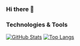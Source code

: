 ### Hi there 👋

### Technologies & Tools

[![GitHub Stats](https://github-readme-stats.vercel.app/api?username=glaush&line_height=31.5&theme=blue-green&show_icons=true&count_private=true&include_all_commits=true&hide=contribs,stars)](https://github.com/glaush)
[![Top Langs](https://github-readme-stats.vercel.app/api/top-langs/?username=glaush&layout=compact&theme=blue-green)](https://github.com/glaush)
